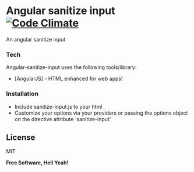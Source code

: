 # Angular sanitize input  [![Code Climate](https://codeclimate.com/github/enricolucia/angular-sanitize-input/badges/gpa.svg)](https://codeclimate.com/github/enricolucia/angular-sanitize-input)

An angular sanitize input


### Tech

Angular-sanitize-input uses the following tools/library:

* [AngularJS] - HTML enhanced for web apps!

### Installation

 * Include sanitize-input.js to your html
 * Customize your options via your providers or passing the options object on the directive attribute 'sanitize-input'


License
----
MIT

**Free Software, Hell Yeah!**